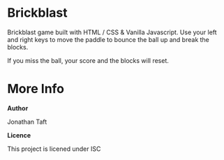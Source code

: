 # Brickblast

Brickblast game built with HTML / CSS & Vanilla Javascript. Use your left and right keys to move the paddle to bounce the ball up and break the blocks.

If you miss the ball, your score and the blocks will reset.

# More Info


**Author**

Jonathan Taft
 

**Licence**

This project is licened under ISC
